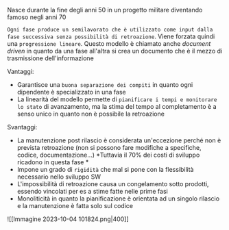Nasce durante la fine degli anni 50 in un progetto militare diventando famoso negli anni 70

`Ogni fase produce un semilavorato che è utilizzato come input dalla fase successiva senza possibilità di retroazione`. 
Viene forzata quindi una `progressione lineare`.
Questo modello è chiamato anche $document$ $driven$ in quanto da una fase all'altra si crea un documento che è il mezzo di trasmissione dell'informazione

Vantaggi:
- Garantisce una `buona separazione dei compiti` in quanto ogni dipendente è specializzato in una fase
- La linearità del modello permette di `pianificare i tempi e monitorare lo stato` di avanzamento, ma la stima del tempo al completamento è a senso unico in quanto non è possibile la retroazione

Svantaggi:
- La manutenzione post rilascio è considerata un'eccezione perché non è prevista retroazione (non si possono fare modifiche a specifiche, codice, documentazione...)
	*Tuttavia il 70% dei costi di sviluppo ricadono in questa fase *
- Impone un grado di `rigidità` che mal si pone con la flessibilità necessario nello sviluppo SW
- L'impossibilità di retroazione causa un congelamento sotto prodotti, essendo vincolati per es a stime fatte nelle prime fasi
- Monoliticità in quanto la pianificazione è orientata ad un singolo rilascio e la manutenzione è fatta solo sul codice 

![[Immagine 2023-10-04 101824.png|400]]
